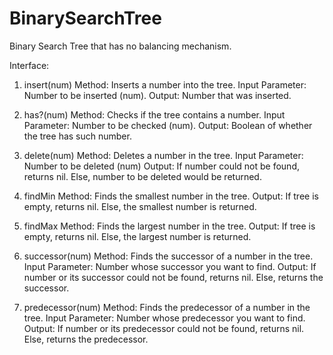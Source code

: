 BinarySearchTree
================

Binary Search Tree that has no balancing mechanism.

Interface:
1.  insert(num)
    Method: Inserts a number into the tree.
    Input Parameter: Number to be inserted (num).
    Output: Number that was inserted.

2.  has?(num)
    Method: Checks if the tree contains a number.
    Input Parameter: Number to be checked (num).
    Output: Boolean of whether the tree has such number.

3.  delete(num)
    Method: Deletes a number in the tree.
    Input Parameter: Number to be deleted (num)
    Output: If number could not be found, returns nil. Else, number to be deleted would be returned.

4.  findMin
    Method: Finds the smallest number in the tree.
    Output: If tree is empty, returns nil. Else, the smallest number is returned.

5.  findMax
    Method: Finds the largest number in the tree.
    Output: If tree is empty, returns nil. Else, the largest number is returned.

6.  successor(num)
    Method: Finds the successor of a number in the tree.
    Input Parameter: Number whose successor you want to find.
    Output: If number or its successor could not be found, returns nil. Else, returns the successor.

7.  predecessor(num)
    Method: Finds the predecessor of a number in the tree.
    Input Parameter: Number whose predecessor you want to find.
    Output: If number or its predecessor could not be found, returns nil. Else, returns the predecessor.
